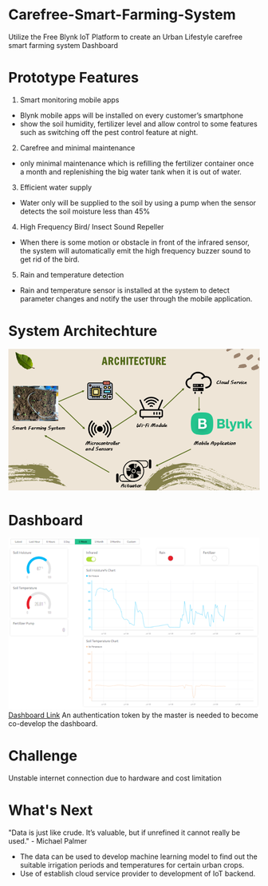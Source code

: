 # Carefree-Smart-Farming-System

Utilize the Free Blynk IoT Platform to create an Urban Lifestyle carefree smart farming system Dashboard


# Prototype Features
1. Smart monitoring mobile apps
- Blynk mobile apps will be installed on every customer’s smartphone
- show the soil humidity, fertilizer level and allow control to some features such as switching off the pest control feature at night.
2. Carefree and minimal maintenance  
- only minimal maintenance which is refilling the fertilizer container once a month and replenishing the big water tank when it is out of water. 
3. Efficient water supply
- Water only will be supplied to the soil by using a pump when the sensor detects the soil moisture less than 45%
4. High Frequency Bird/ Insect Sound Repeller   
- When there is some motion or obstacle in front of the infrared sensor, the system will automatically emit the high frequency buzzer sound to get rid of the bird.
5. Rain and temperature detection
- Rain and temperature sensor is installed at the system to detect parameter changes and notify the user through the mobile application.  

# System Architechture
![System Architechture](https://github.com/CHIAWENHAN/Carefree-Smart-Farming-System/blob/b00abd828a804d2427683e92c6f83c240e8666e8/System%20Architechture.png)

# Dashboard
![Blynk Dasboard](https://github.com/CHIAWENHAN/Carefree-Smart-Farming-System/blob/7e7be9599e27225e5b2fec2aa9e2e8de8e07a866/IDP%20Dashboard.png)
[Dashboard Link](https://blynk.cloud/dashboard/85571/global/filter/devices/organization/85571/devices/284809/dashboard)
An authentication token by the master is needed to become co-develop the dashboard.

# Challenge
Unstable internet connection due to hardware and cost limitation

# What's Next
"Data is just like crude. It’s valuable, but if unrefined it cannot really be used." - Michael Palmer
- The data can be used to develop machine learning model to find out the suitable irrigation periods and temperatures for certain urban crops.
- Use of establish cloud service provider to development of IoT backend.
